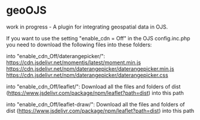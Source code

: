 # geoOJS
work in progress - A plugin for integrating geospatial data in OJS. 

If you want to use the setting "enable_cdn = Off" in the OJS config.inc.php you need to download the following files into these folders: 

into "enable_cdn_Off/daterangepicker/": 
https://cdn.jsdelivr.net/momentjs/latest/moment.min.js
https://cdn.jsdelivr.net/npm/daterangepicker/daterangepicker.min.js
https://cdn.jsdelivr.net/npm/daterangepicker/daterangepicker.css

into "enable_cdn_Off/leaflet/":
Download all the files and folders of dist (https://www.jsdelivr.com/package/npm/leaflet?path=dist) into this path

into "enable_cdn_Off/leaflet-draw/":
Download all the files and folders of dist (https://www.jsdelivr.com/package/npm/leaflet?path=dist) into this path
